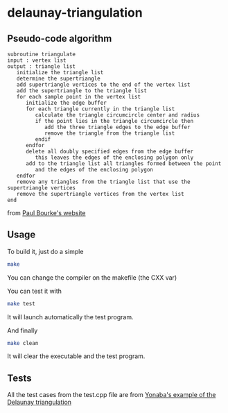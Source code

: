 # delaunay-triangulation

## Pseudo-code algorithm

```
subroutine triangulate
input : vertex list
output : triangle list
   initialize the triangle list
   determine the supertriangle
   add supertriangle vertices to the end of the vertex list
   add the supertriangle to the triangle list
   for each sample point in the vertex list
      initialize the edge buffer
      for each triangle currently in the triangle list
         calculate the triangle circumcircle center and radius
         if the point lies in the triangle circumcircle then
            add the three triangle edges to the edge buffer
            remove the triangle from the triangle list
         endif
      endfor
      delete all doubly specified edges from the edge buffer
         this leaves the edges of the enclosing polygon only
      add to the triangle list all triangles formed between the point 
         and the edges of the enclosing polygon
   endfor
   remove any triangles from the triangle list that use the supertriangle vertices
   remove the supertriangle vertices from the vertex list
end
```

from [Paul Bourke's website](http://paulbourke.net/papers/triangulate/)

## Usage

To build it, just do a simple
```sh
make
```
You can change the compiler on the makefile (the CXX var)

You can test it with
```sh
make test
```
It will launch automatically the test program.

And finally
```sh
make clean
```
It will clear the executable and the test program. 

## Tests

All the test cases from the test.cpp file are from [Yonaba's example of the Delaunay triangulation](https://github.com/Yonaba/delaunay/tree/master/specs)
